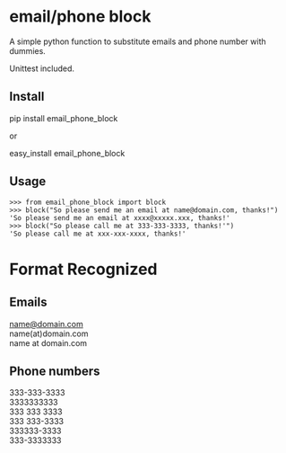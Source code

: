 email/phone block
=================

A simple python function to substitute emails and phone number with dummies.

Unittest included.

Install
-------

pip install email_phone_block 

or

easy_install email_phone_block 


Usage
-----

    >>> from email_phone_block import block
    >>> block("So please send me an email at name@domain.com, thanks!")
    'So please send me an email at xxxx@xxxxx.xxx, thanks!'
    >>> block("So please call me at 333-333-3333, thanks!'")
    'So please call me at xxx-xxx-xxxx, thanks!'


Format Recognized
=================

Emails
------
name@domain.com  
name(at)domain.com   
name at domain.com  
 
Phone numbers
-------------
333-333-3333  
3333333333  
333 333 3333  
333 333-3333  
333333-3333  
333-3333333   